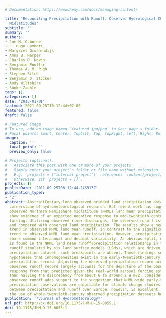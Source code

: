 ```yaml
---
# Documentation: https://wowchemy.com/docs/managing-content/

title: 'Reconciling Precipitation with Runoff: Observed Hydrological Change in the
  Midlatitudes'
subtitle: ''
summary: ''
authors:
- Joe M. Osborne
- F. Hugo Lambert
- Margriet Groenendijk
- Anna B. Harper
- Charles D. Koven
- Benjamin Poulter
- Thomas A. M. Pugh
- Stephen Sitch
- Benjamin D. Stocker
- Andy Wiltshire
- Sönke Zaehle
tags: []
categories: []
date: '2015-01-01'
lastmod: 2021-09-25T10:12:44+02:00
featured: false
draft: false

# Featured image
# To use, add an image named `featured.jpg/png` to your page's folder.
# Focal points: Smart, Center, TopLeft, Top, TopRight, Left, Right, BottomLeft, Bottom, BottomRight.
image:
  caption: ''
  focal_point: ''
  preview_only: false

# Projects (optional).
#   Associate this post with one or more of your projects.
#   Simply enter your project's folder or file name without extension.
#   E.g. `projects = ["internal-project"]` references `content/project/deep-learning/index.md`.
#   Otherwise, set `projects = []`.
projects: []
publishDate: '2021-09-25T08:12:44.146913Z'
publication_types:
- '2'
abstract: AbstractCentury-long observed gridded land precipitation datasets are a
  cornerstone of hydrometeorological research. But recent work has suggested that
  observed Northern Hemisphere midlatitude (NHML) land mean precipitation does not
  show evidence of an expected negative response to mid-twentieth-century aerosol
  forcing. Utilizing observed river discharges, the observed runoff is calculated
  and compared with observed land precipitation. The results show a near-zero twentieth-century
  trend in observed NHML land mean runoff, in contrast to the significant positive
  trend in observed NHML land mean precipitation. However, precipitation and runoff
  share common interannual and decadal variability. An obvious split, or breakpoint,
  is found in the NHML land mean runoff?precipitation relationship in the 1930s. Using
  runoff simulated by six land surface models (LSMs), which are driven by the observed
  precipitation dataset, such breakpoints are absent. These findings support previous
  hypotheses that inhomogeneities exist in the early-twentieth-century NHML land mean
  precipitation record. Adjusting the observed precipitation record according to the
  observed runoff record largely accounts for the departure of the observed precipitation
  response from that predicted given the real-world aerosol forcing estimate, more
  than halving the discrepancy from about 6 to around 2 W m?2. Consideration of complementary
  observed runoff adds support to the suggestion that NHML-wide early-twentieth-century
  precipitation observations are unsuitable for climate change studies. The agreement
  between precipitation and runoff over Europe, however, is excellent, supporting
  the use of whole-twentieth-century observed precipitation datasets here.
publication: '*Journal of Hydrometeorology*'
url_pdf: http://dx.doi.org/10.1175/JHM-D-15-0055.1
doi: 10.1175/JHM-D-15-0055.1
---
```

